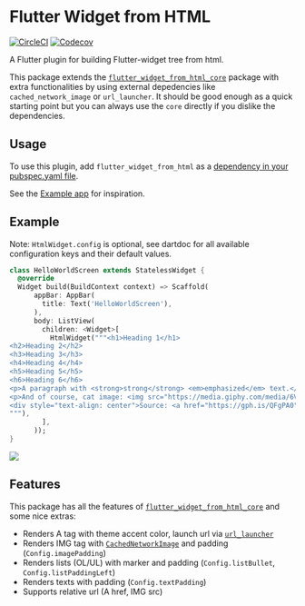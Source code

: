 # Flutter Widget from HTML

[![CircleCI](https://circleci.com/gh/daohoangson/flutter_widget_from_html.svg?style=svg)](https://circleci.com/gh/daohoangson/flutter_widget_from_html)
[![Codecov](https://img.shields.io/codecov/c/github/daohoangson/flutter_widget_from_html.svg)](https://codecov.io/github/daohoangson/flutter_widget_from_html)

A Flutter plugin for building Flutter-widget tree from html.

This package extends the [`flutter_widget_from_html_core`](https://pub.dartlang.org/packages/flutter_widget_from_html_core) package with extra functionalities by using external depedencies like `cached_network_image` or `url_launcher`. It should be good enough as a quick starting point but you can always use the `core` directly if you dislike the dependencies.

## Usage

To use this plugin, add `flutter_widget_from_html` as a [dependency in your pubspec.yaml file](https://flutter.io/using-packages/).

See the [Example app](https://github.com/daohoangson/flutter_widget_from_html/tree/master/packages/example) for inspiration.

## Example

Note: `HtmlWidget.config` is optional, see dartdoc for all available configuration keys and their default values.

```dart
class HelloWorldScreen extends StatelessWidget {
  @override
  Widget build(BuildContext context) => Scaffold(
      appBar: AppBar(
        title: Text('HelloWorldScreen'),
      ),
      body: ListView(
        children: <Widget>[
          HtmlWidget("""<h1>Heading 1</h1>
<h2>Heading 2</h2>
<h3>Heading 3</h3>
<h4>Heading 4</h4>
<h5>Heading 5</h5>
<h6>Heading 6</h6>
<p>A paragraph with <strong>strong</strong> <em>emphasized</em> text.</p>
<p>And of course, cat image: <img src="https://media.giphy.com/media/6VoDJzfRjJNbG/giphy-downsized.gif" /></p>
<div style="text-align: center">Source: <a href="https://gph.is/QFgPA0">https://gph.is/QFgPA0</a></div>
"""),
        ],
      ));
}
```

![](packages/example/screenshots/HelloWorldScreen.jpg?raw=true)

## Features

This package has all the features of [`flutter_widget_from_html_core`](https://pub.dartlang.org/packages/flutter_widget_from_html_core) and some nice extras:

- Renders A tag with theme accent color, launch url via [`url_launcher`](https://pub.dartlang.org/packages/url_launcher)
- Renders IMG tag with [`CachedNetworkImage`](https://pub.dartlang.org/packages/cached_network_image) and padding (`Config.imagePadding`)
- Renders lists (OL/UL) with marker and padding (`Config.listBullet`, `Config.listPaddingLeft`)
- Renders texts with padding (`Config.textPadding`)
- Supports relative url (A href, IMG src)
